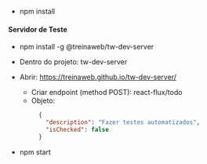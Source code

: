 - npm install

#### Servidor de Teste
- npm install -g @treinaweb/tw-dev-server
- Dentro do projeto: tw-dev-server
- Abrir: https://treinaweb.github.io/tw-dev-server/
  - Criar endpoint (method POST): react-flux/todo
  - Objeto:
    ```JSON
      {
        "description": "Fazer testes automatizados",
        "isChecked": false
      }
    ```

- npm start